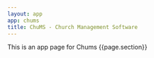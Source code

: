 ```yaml
---
layout: app
app: chums
title: ChuMS - Church Management Software
---
```


This is an app page for Chums
{{page.section}}
